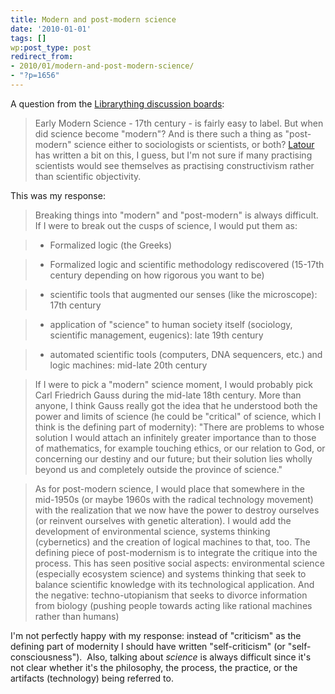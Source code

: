 ```yaml
---
title: Modern and post-modern science
date: '2010-01-01'
tags: []
wp:post_type: post
redirect_from:
- 2010/01/modern-and-post-modern-science/
- "?p=1656"
---
```


A question from the [Librarything discussion boards](http://www.librarything.com/topic/58098):

> Early Modern Science - 17th century - is fairly easy to label. But when did science become "modern"? And is there such a thing as "post-modern" science either to sociologists or scientists, or both? [Latour](http://en.wikipedia.org/wiki/Bruno_Latour) has written a bit on this, I guess, but I'm not sure if many practising scientists would see themselves as practising constructivism rather than scientific objectivity.

This was my response:

> Breaking things into "modern" and "post-modern" is always difficult. If I were to break out the cusps of science, I would put them as:

>

> - Formalized logic (the Greeks)

> - Formalized logic and scientific methodology rediscovered (15-17th century depending on how rigorous you want to be)

> - scientific tools that augmented our senses (like the microscope): 17th century

> - application of "science" to human society itself (sociology, scientific management, eugenics): late 19th century

> - automated scientific tools (computers, DNA sequencers, etc.) and logic machines: mid-late 20th century

>

> If I were to pick a "modern" science moment, I would probably pick Carl Friedrich Gauss during the mid-late 18th century. More than anyone, I think Gauss really got the idea that he understood both the power and limits of science (he could be "critical" of science, which I think is the defining part of modernity): "There are problems to whose solution I would attach an infinitely greater importance than to those of mathematics, for example touching ethics, or our relation to God, or concerning our destiny and our future; but their solution lies wholly beyond us and completely outside the province of science."

>

> As for post-modern science, I would place that somewhere in the mid-1950s (or maybe 1960s with the radical technology movement) with the realization that we now have the power to destroy ourselves (or reinvent ourselves with genetic alteration). I would add the development of environmental science, systems thinking (cybernetics) and the creation of logical machines to that, too. The defining piece of post-modernism is to integrate the critique into the process. This has seen positive social aspects: environmental science (especially ecosystem science) and systems thinking that seek to balance scientific knowledge with its technological application. And the negative: techno-utopianism that seeks to divorce information from biology (pushing people towards acting like rational machines rather than humans)

I'm not perfectly happy with my response: instead of "criticism" as the defining part of modernity I should have written "self-criticism" (or "self-consciousness").  Also, talking about _science_ is always difficult since it's not clear whether it's the philosophy, the process, the practice, or the artifacts (technology) being referred to.
